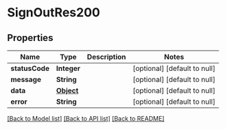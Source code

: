 # SignOutRes200
## Properties

| Name | Type | Description | Notes |
|------------ | ------------- | ------------- | -------------|
| **statusCode** | **Integer** |  | [optional] [default to null] |
| **message** | **String** |  | [optional] [default to null] |
| **data** | [**Object**](.md) |  | [optional] [default to null] |
| **error** | **String** |  | [optional] [default to null] |

[[Back to Model list]](../README.md#documentation-for-models) [[Back to API list]](../README.md#documentation-for-api-endpoints) [[Back to README]](../README.md)

